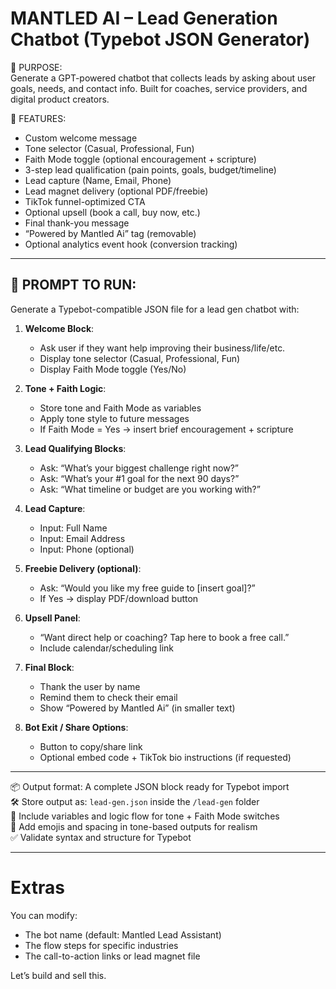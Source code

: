 # MANTLED AI – Lead Generation Chatbot (Typebot JSON Generator)

🧠 PURPOSE:  
Generate a GPT-powered chatbot that collects leads by asking about user goals, needs, and contact info. Built for coaches, service providers, and digital product creators.

🎯 FEATURES:
- Custom welcome message
- Tone selector (Casual, Professional, Fun)
- Faith Mode toggle (optional encouragement + scripture)
- 3-step lead qualification (pain points, goals, budget/timeline)
- Lead capture (Name, Email, Phone)
- Lead magnet delivery (optional PDF/freebie)
- TikTok funnel-optimized CTA
- Optional upsell (book a call, buy now, etc.)
- Final thank-you message
- “Powered by Mantled Ai” tag (removable)
- Optional analytics event hook (conversion tracking)

---

## 🔁 PROMPT TO RUN:

Generate a Typebot-compatible JSON file for a lead gen chatbot with:

1. **Welcome Block**:
   - Ask user if they want help improving their business/life/etc.
   - Display tone selector (Casual, Professional, Fun)
   - Display Faith Mode toggle (Yes/No)

2. **Tone + Faith Logic**:
   - Store tone and Faith Mode as variables
   - Apply tone style to future messages
   - If Faith Mode = Yes → insert brief encouragement + scripture

3. **Lead Qualifying Blocks**:
   - Ask: “What’s your biggest challenge right now?”
   - Ask: “What’s your #1 goal for the next 90 days?”
   - Ask: “What timeline or budget are you working with?”

4. **Lead Capture**:
   - Input: Full Name
   - Input: Email Address
   - Input: Phone (optional)

5. **Freebie Delivery (optional)**:
   - Ask: “Would you like my free guide to [insert goal]?”
   - If Yes → display PDF/download button

6. **Upsell Panel**:
   - “Want direct help or coaching? Tap here to book a free call.”
   - Include calendar/scheduling link

7. **Final Block**:
   - Thank the user by name
   - Remind them to check their email
   - Show “Powered by Mantled Ai” (in smaller text)

8. **Bot Exit / Share Options**:
   - Button to copy/share link
   - Optional embed code + TikTok bio instructions (if requested)

---

📦 Output format: A complete JSON block ready for Typebot import  
🛠 Store output as: `lead-gen.json` inside the `/lead-gen` folder  
📎 Include variables and logic flow for tone + Faith Mode switches  
📲 Add emojis and spacing in tone-based outputs for realism  
✅ Validate syntax and structure for Typebot

---

# Extras

You can modify:
- The bot name (default: Mantled Lead Assistant)
- The flow steps for specific industries
- The call-to-action links or lead magnet file

Let’s build and sell this. 